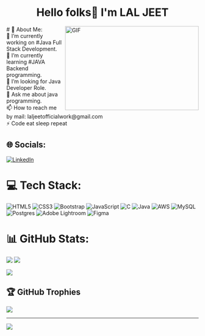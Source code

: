 ## <h1 align="center">Hello folks👋 I'm LAL JEET</h1>
<img align="right" top="500" height="220" width="350" alt="GIF" src="https://media.giphy.com/media/SWoSkN6DxTszqIKEqv/giphy.gif">
# 💫 About Me:<br>
🔭 I’m currently working on #Java Full Stack Development.<br>🌱 I’m currently learning #JAVA Backend programming.<br>🤔 I’m looking for Java Developer Role.<br>💬 Ask me about java programming.<br>📫 How to reach me by mail: laljeetofficialwork@gmail.com <br>⚡ Code eat sleep repeat


## 🌐 Socials:
[![LinkedIn](https://img.shields.io/badge/LinkedIn-%230077B5.svg?logo=linkedin&logoColor=white)](https://linkedin.com/in/https://www.linkedin.com/in/lal-jeet-474082216/) 

# 💻 Tech Stack:
![HTML5](https://img.shields.io/badge/html5-%23E34F26.svg?style=for-the-badge&logo=html5&logoColor=white) ![CSS3](https://img.shields.io/badge/css3-%231572B6.svg?style=for-the-badge&logo=css3&logoColor=white) ![Bootstrap](https://img.shields.io/badge/bootstrap-%238511FA.svg?style=for-the-badge&logo=bootstrap&logoColor=white) ![JavaScript](https://img.shields.io/badge/javascript-%23323330.svg?style=for-the-badge&logo=javascript&logoColor=%23F7DF1E) ![C](https://img.shields.io/badge/c-%2300599C.svg?style=for-the-badge&logo=c&logoColor=white) ![Java](https://img.shields.io/badge/java-%23ED8B00.svg?style=for-the-badge&logo=openjdk&logoColor=white) ![AWS](https://img.shields.io/badge/AWS-%23FF9900.svg?style=for-the-badge&logo=amazon-aws&logoColor=white) ![MySQL](https://img.shields.io/badge/mysql-4479A1.svg?style=for-the-badge&logo=mysql&logoColor=white) ![Postgres](https://img.shields.io/badge/postgres-%23316192.svg?style=for-the-badge&logo=postgresql&logoColor=white) ![Adobe Lightroom](https://img.shields.io/badge/Adobe%20Lightroom-31A8FF.svg?style=for-the-badge&logo=Adobe%20Lightroom&logoColor=white) ![Figma](https://img.shields.io/badge/figma-%23F24E1E.svg?style=for-the-badge&logo=figma&logoColor=white)
# 📊 GitHub Stats:
![](https://github-readme-stats.vercel.app/api?username=lal-jeet&theme=dark&hide_border=false&include_all_commits=false&count_private=false)
![](https://github-readme-streak-stats.herokuapp.com/?user=lal-jeet&theme=dark&hide_border=false)<br/>



![](https://github-readme-stats.vercel.app/api/top-langs/?username=lal-jeet&theme=dark&hide_border=false&include_all_commits=false&count_private=false&layout=compact)

## 🏆 GitHub Trophies
![](https://github-profile-trophy.vercel.app/?username=lal-jeet&theme=radical&no-frame=false&no-bg=true&margin-w=4)

---
[![](https://visitcount.itsvg.in/api?id=lal-jeet&icon=0&color=0)](https://visitcount.itsvg.in)
